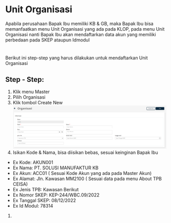 # Unit Organisasi
Apabila perusahaan Bapak Ibu memiliki KB & GB, maka Bapak Ibu bisa memanfaatkan menu Unit Organisasi yang ada pada KLOP, pada menu Unit Organisasi nanti Bapak Ibu akan mendaftarkan data akun yang memiliki perbedaan pada SKEP ataupun Idmodul
#
Berikut ini step-step yang harus dilakukan untuk mendaftarkan Unit Organisasi

## Step - Step:
1. Klik menu Master
2. Pilih Organisasi
3. Klik tombol Create New
![](2023-03-10-12-04-22.png)
4. Isikan Kode & Nama, bisa diisikan bebas, sesuai keinginan Bapak Ibu
- Ex Kode: AKUN001
- Ex Nama: PT. SOLUSI MANUFAKTUR KB
- Ex Akun: ACC01 ( Sesuai Kode Akun yang ada pada Master Akun)
- Ex Alamat: Jln. Kawasan MM2100 ( Sesuai data pada menu About TPB CEISA)
- Ex Jenis TPB: Kawasan Berikut
- Ex Nomor SKEP: KEP-244/WBC.09/2022
- Ex Tanggal SKEP: 08/12/2022
- Ex Id Modul: 78314

1. 